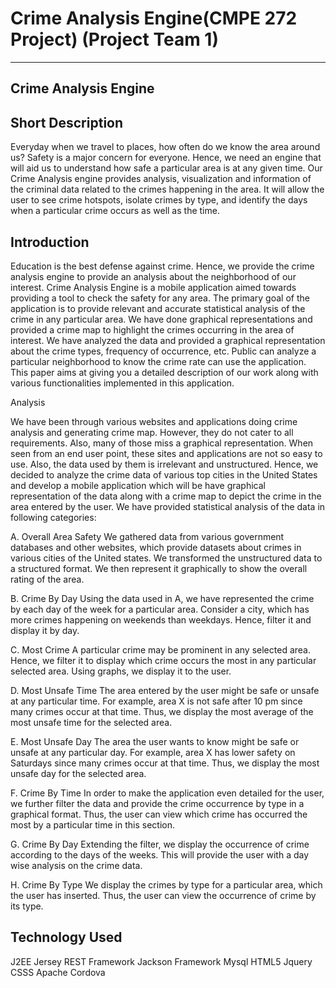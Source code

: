 Crime Analysis Engine(CMPE 272 Project) (Project Team 1)
=========================================================


-------------------------
Crime Analysis Engine
-------------------------   

Short Description
------------------
Everyday when we travel to places, how often do we know the area around us? Safety is a major concern for everyone. Hence, we need an engine that will aid us to understand how safe a particular area is at any given time. Our Crime Analysis engine provides analysis, visualization and information of the criminal data related to the crimes happening in the area. It will allow the user to see crime hotspots, isolate crimes by type, and identify the days when a particular crime occurs as well as the time.




Introduction
------------
Education is the best defense against crime. Hence, we provide the crime analysis engine to provide an analysis about the neighborhood of our interest.
Crime Analysis Engine is a mobile application aimed towards providing a tool to check the safety for any area. The primary goal of the application is to provide relevant and accurate statistical analysis of the crime in any particular area. We have done graphical representations and provided a crime map to highlight the crimes occurring in the area of interest. We have analyzed the data and provided a graphical representation about the crime types, frequency of occurrence, etc. Public can analyze a particular neighborhood to know the crime rate can use the application.
This paper aims at giving you a detailed description of our work along with various functionalities implemented in this application.  

Analysis

We have been through various websites and applications doing crime analysis and generating crime map. However, they do not cater to all requirements. Also, many of those miss a graphical representation. When seen from an end user point, these sites and applications are not so easy to use. Also, the data used by them is irrelevant and unstructured. Hence, we decided to analyze the crime data of various top cities in the United States and develop a mobile application which will be have graphical representation of the data along with a crime map to depict the crime in the area entered by the user. We have provided statistical analysis of the data in following categories:

A. Overall Area Safety
We gathered data from various government databases and other websites, which provide datasets about crimes in various cities of the United states. We transformed the unstructured data to a structured format. We then represent it graphically to show the overall rating of the area.

B. Crime By Day
Using the data used in A, we have represented the crime by each day of the week for a particular area. Consider a city, which has more crimes happening on weekends than weekdays. Hence, filter it and display it by day.


C. Most Crime
A particular crime may be prominent in any selected area. Hence, we filter it to display which crime occurs the most in any particular selected area. Using graphs, we display it to the user.

D. Most Unsafe Time
The area entered by the user might be safe or unsafe at any particular time. For example, area X is not safe after 10 pm since many crimes occur at that time. Thus, we display the most average of the most unsafe time for the selected area. 

E. Most Unsafe Day
The area the user wants to know might be safe or unsafe at any particular day. For example, area X has lower safety on Saturdays since many crimes occur at that time. Thus, we display the most unsafe day for the selected area. 

F. Crime By Time
In order to make the application even detailed for the user, we further filter the data and provide the crime occurrence by type in a graphical format. Thus, the user can view which crime has occurred the most by a particular time in this section. 

G. Crime By Day
Extending the filter, we display the occurrence of crime according to the days of the weeks. This will provide the user with a day wise analysis on the crime data.

H. Crime By Type
We display the crimes by type for a particular area, which the user has inserted. Thus, the user can view the occurrence of crime by its type.



Technology Used
----------------
J2EE
Jersey REST Framework
Jackson Framework
Mysql
HTML5
Jquery
CSSS
Apache Cordova

